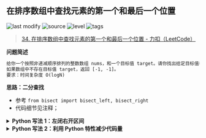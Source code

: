 ## 在排序数组中查找元素的第一个和最后一个位置
<!--START_SECTION:badge-->

![last modify](https://img.shields.io/static/v1?label=last%20modify&message=2022-10-13%2019%3A16%3A07&color=yellowgreen&style=flat-square)
![source](https://img.shields.io/static/v1?label=source&message=LeetCode&color=green&style=flat-square)
![level](https://img.shields.io/static/v1?label=level&message=%E4%B8%AD%E7%AD%89&color=yellow&style=flat-square)
![tags](https://img.shields.io/static/v1?label=tags&message=%E4%BA%8C%E5%88%86%2C%20LeetCode%20Hot%20100&color=orange&style=flat-square)

<!--END_SECTION:badge-->
<!--info
tags: [二分, lc100]
source: LeetCode
level: 中等
number: '0034'
name: 在排序数组中查找元素的第一个和最后一个位置
companies: []
-->

> [34. 在排序数组中查找元素的第一个和最后一个位置 - 力扣（LeetCode）](https://leetcode.cn/problems/find-first-and-last-position-of-element-in-sorted-array/)

<summary><b>问题简述</b></summary>

```txt
给你一个按照非递减顺序排列的整数数组 nums，和一个目标值 target。请你找出给定目标值在数组中的开始位置和结束位置。
如果数组中不存在目标值 target，返回 [-1, -1]。
要求：时间复杂度 O(logN)
```

<!-- 
<details><summary><b>详细描述</b></summary>

```txt
```

</details>
-->

<!-- <div align="center"><img src="../../../_assets/xxx.png" height="300" /></div> -->

<summary><b>思路：二分查找</b></summary>

- 参考 `from bisect import bisect_left, bisect_right`
- 代码细节见注释；

<details><summary><b>Python 写法 1：左闭右开区间</b></summary>

```python
class Solution:
    def searchRange(self, nums: List[int], target: int) -> List[int]:
        if not nums: return [-1, -1]

        # 找最左侧的 target
        l, r = 0, len(nums)
        while l < r:  # 退出循环时 l == r
            m = l + (r - l) // 2
            if nums[m] < target:
                l = m + 1
            else:
                r = m

        # 不存在 target
        if l == len(nums) or nums[l] != target:
            return [-1, -1]
        
        L = l
        # 找最右侧的 target
        l, r = 0, len(nums)
        while l < r:
            m = l + (r - l) // 2
            if nums[m] <= target:  # 与找最左侧只有 <= 这一处区别
                l = m + 1
            else:
                r = m
        
        R = r - 1  # 注意 r 是开区间
        return [L, R]
```

</details>


<details><summary><b>Python 写法 2：利用 Python 特性减少代码量</b></summary>

```python
class Solution:
    def searchRange(self, nums: List[int], target: int) -> List[int]:
        if not nums: return [-1, -1]

        def bisect(l, r, com):
            while l < r:
                m = l + (r - l) // 2
                if eval(f'{nums[m]} {com} {target}'):
                    l = m + 1
                else:
                    r = m
            return l  # 退出循环时 l == r

        # 找最左侧的 target
        L = bisect(0, len(nums), '<')
        # 不存在 target
        if L == len(nums) or nums[L] != target:
            return [-1, -1]
        
        R = bisect(0, len(nums), '<=') - 1
        return [L, R]
```

</details>
